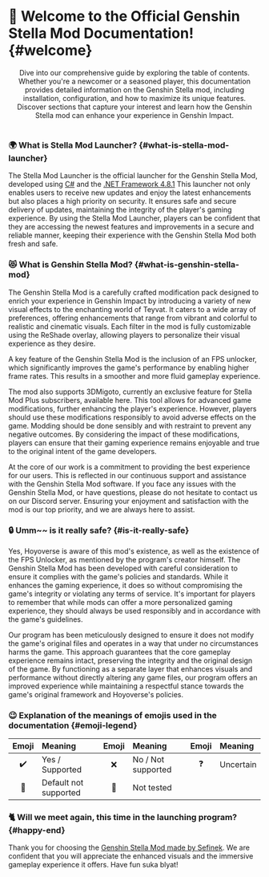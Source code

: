 <!-- [[> SEO
###### Number: 1.1

###### Title: Introduction to the Genshin Impact Stella Mod
###### Description: Welcome to the Official Genshin Stella Mod Pack Wiki! Discover the wonders of the Genshin Stella Mod, a comprehensive mod pack designed to elevate your Genshin Impact gameplay experience. Unleash the full potential of Teyvat's breathtaking world with new visual effects, offering vibrant colors and cinematic realism. This mod is not only about aesthetics but also includes an FPS unlocker and ReShade integration, boosting performance and immersion. While the FPS unlocker and ReShade components were not developed by the creator, they are seamlessly integrated into Stella Mod for optimal results.
###### Tags: genshin impact stella mod, genshin impact mod pack, fps unlock, reshade, enhanced graphics, immersive gameplay, 3dmigoto, caution in modding, gaming modifications, official launcher, C#, .NET Framework 4.8, ongoing support, Discord server, emoji meanings, Genshin Impact modding community
###### Canonical: /genshin-impact-reshade/docs?page=introduction
]]> -->

# 🌟 Welcome to the Official Genshin Stella Mod Documentation! {#welcome}
<div align="center">
    Dive into our comprehensive guide by exploring the table of contents.
    Whether you're a newcomer or a seasoned player, this documentation provides detailed information on the Genshin Stella mod, including installation, configuration, and how to maximize its unique features.
    Discover sections that capture your interest and learn how the Genshin Stella mod can enhance your experience in Genshin Impact.
</div>
<br>

### 🌍 What is Stella Mod Launcher? {#what-is-stella-mod-launcher}
The Stella Mod Launcher is the official launcher for the Genshin Stella Mod, developed using [C#](https://learn.microsoft.com/dotnet/csharp) and the [.NET Framework 4.8.1](https://dotnet.microsoft.com/en-us/download/dotnet-framework/thank-you/net48-web-installer) This launcher not only enables users to receive new updates and enjoy the latest enhancements but also places a high priority on security. It ensures safe and secure delivery of updates, maintaining the integrity of the player's gaming experience. By using the Stella Mod Launcher, players can be confident that they are accessing the newest features and improvements in a secure and reliable manner, keeping their experience with the Genshin Stella Mod both fresh and safe.

### 😻 What is Genshin Stella Mod? {#what-is-genshin-stella-mod}
The Genshin Stella Mod is a carefully crafted modification pack designed to enrich your experience in Genshin Impact by introducing a variety of new visual effects to the enchanting world of Teyvat. It caters to a wide array of preferences, offering enhancements that range from vibrant and colorful to realistic and cinematic visuals.
Each filter in the mod is fully customizable using the ReShade overlay, allowing players to personalize their visual experience as they desire.

A key feature of the Genshin Stella Mod is the inclusion of an FPS unlocker, which significantly improves the game's performance by enabling higher frame rates. This results in a smoother and more fluid gameplay experience.

The mod also supports 3DMigoto, currently an exclusive feature for Stella Mod Plus subscribers, available here. This tool allows for advanced game modifications, further enhancing the player's experience. However, players should use these modifications responsibly to avoid adverse effects on the game.
Modding should be done sensibly and with restraint to prevent any negative outcomes.
By considering the impact of these modifications, players can ensure that their gaming experience remains enjoyable and true to the original intent of the game developers.

At the core of our work is a commitment to providing the best experience for our users. This is reflected in our continuous support and assistance with the Genshin Stella Mod software.
If you face any issues with the Genshin Stella Mod, or have questions, please do not hesitate to contact us on our Discord server. Ensuring your enjoyment and satisfaction with the mod is our top priority, and we are always here to assist.

### 🔒 Umm~~ is it really safe? {#is-it-really-safe}
Yes, Hoyoverse is aware of this mod's existence, as well as the existence of the FPS Unlocker, as mentioned by the program's creator himself.
The Genshin Stella Mod has been developed with careful consideration to ensure it complies with the game's policies and standards.
While it enhances the gaming experience, it does so without compromising the game's integrity or violating any terms of service.
It's important for players to remember that while mods can offer a more personalized gaming experience, they should always be used responsibly and in accordance with the game's guidelines.

Our program has been meticulously designed to ensure it does not modify the game's original files and operates in a way that under no circumstances harms the game.
This approach guarantees that the core gameplay experience remains intact, preserving the integrity and the original design of the game.
By functioning as a separate layer that enhances visuals and performance without directly altering any game files, our program offers an improved experience while maintaining a respectful stance towards the game's original framework and Hoyoverse's policies.

### 😉 Explanation of the meanings of emojis used in the documentation {#emoji-legend}
| Emoji                         | <div align="left">Meaning</div> | Emoji                        | <div align="left">Meaning</div> | Emoji                       | <div align="left">Meaning</div> |
|-------------------------------|---------------------------------|:-----------------------------|:--------------------------------|:----------------------------|:--------------------------------|
| <div align="center">✔️</div>  | Yes / Supported                 | <div align="center">❌️</div> | No / Not supported              | <div align="center">❓</div> | Uncertain                       |
| <div align="center">🎯️</div> | Default not supported           | <div align="center">🤔</div> | Not tested                      |                             |                                 |

### 🐈 Will we meet again, this time in the launching program? {#happy-end}
Thank you for choosing the [Genshin Stella Mod made by Sefinek](https://sefinek.net/genshin-impact-reshade). We are confident that you will appreciate the enhanced visuals and the immersive gameplay experience it offers. Have fun suka blyat!